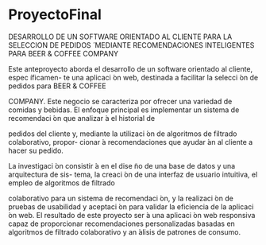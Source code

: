 # ProyectoFinal
DESARROLLO DE UN SOFTWARE ORIENTADO AL CLIENTE PARA LA SELECCION DE PEDIDOS  ́  MEDIANTE RECOMENDACIONES INTELIGENTES PARA BEER &amp; COFFEE  COMPANY

Este anteproyecto aborda el desarrollo de un software orientado al cliente, espec ́ıficamen-
te una aplicaci ́on web, destinada a facilitar la selecci ́on de pedidos para BEER & COFFEE

COMPANY. Este negocio se caracteriza por ofrecer una variedad de comidas y bebidas. El
enfoque principal es implementar un sistema de recomendaci ́on que analizar ́a el historial de

pedidos del cliente y, mediante la utilizaci ́on de algoritmos de filtrado colaborativo, propor-
cionar ́a recomendaciones que ayudar ́an al cliente a hacer su pedido.

La investigaci ́on consistir ́a en el dise ̃no de una base de datos y una arquitectura de sis-
tema, la creaci ́on de una interfaz de usuario intuitiva, el empleo de algoritmos de filtrado

colaborativo para un sistema de recomendaci ́on, y la realizaci ́on de pruebas de usabilidad y
aceptaci ́on para validar la eficiencia de la aplicaci ́on web.
El resultado de este proyecto ser ́a una aplicaci ́on web responsiva capaz de proporcionar
recomendaciones personalizadas basadas en algoritmos de filtrado colaborativo y an ́alisis de
patrones de consumo.
